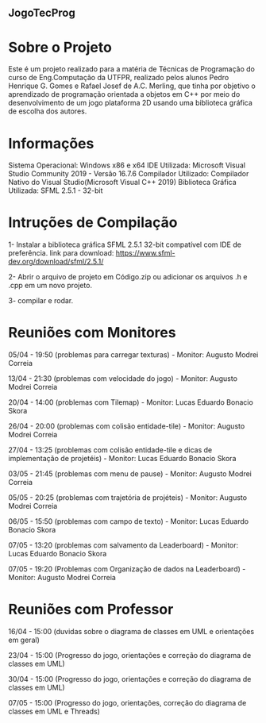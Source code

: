 ## JogoTecProg

# Sobre o Projeto
  Este é um projeto realizado para a matéria de Técnicas de Programação do curso de Eng.Computação da UTFPR, realizado pelos alunos
  Pedro Henrique G. Gomes e Rafael Josef de A.C. Merling, que tinha por objetivo o aprendizado de programação orientada a objetos em C++
  por meio do desenvolvimento de um jogo plataforma 2D usando uma biblioteca gráfica de escolha dos autores.

# Informações
  Sistema Operacional: Windows x86 e x64
  IDE Utilizada: Microsoft Visual Studio Community 2019 - Versão 16.7.6
  Compilador Utilizado: Compilador Nativo do Visual Studio(Microsoft Visual C++ 2019) 
  Biblioteca Gráfica Utilizada: SFML 2.5.1 - 32-bit

# Intruções de Compilação
  1- Instalar a biblioteca gráfica SFML 2.5.1 32-bit compatível com IDE de preferência.
  link para download: https://www.sfml-dev.org/download/sfml/2.5.1/

  2- Abrir o arquivo de projeto em Código.zip ou adicionar os arquivos .h e .cpp
  em um novo projeto.

  3- compilar e rodar.

# Reuniões com Monitores
  05/04 - 19:50 (problemas para carregar texturas) - Monitor: Augusto Modrei Correia

  13/04 - 21:30 (problemas com velocidade do jogo) - Monitor: Augusto Modrei Correia

  20/04 - 14:00 (problemas com Tilemap) - Monitor: Lucas Eduardo Bonacio Skora
 
  26/04 - 20:00 (problemas com colisão entidade-tile) - Monitor: Augusto Modrei Correia

  27/04 - 13:25 (problemas com colisão entidade-tile e dicas de implementação de projetéis) - Monitor: Lucas Eduardo Bonacio Skora

  03/05 - 21:45 (problemas com menu de pause) - Monitor: Augusto Modrei Correia
 
  05/05 - 20:25 (problemas com trajetória de projéteis) - Monitor: Augusto Modrei Correia

  06/05 - 15:50 (problemas com campo de texto) - Monitor: Lucas Eduardo Bonacio Skora

  07/05 - 13:20 (problemas com salvamento da Leaderboard) - Monitor: Lucas Eduardo Bonacio Skora

  07/05 - 19:20 (Problemas com Organização de dados na Leaderboard) -  Monitor: Augusto Modrei Correia

# Reuniões com Professor
  16/04 - 15:00 (duvidas sobre o diagrama de classes em UML e orientações em geral)

  23/04 - 15:00 (Progresso do jogo, orientações e correção do diagrama de classes em UML)

  30/04 - 15:00 (Progresso do jogo, orientações e correção do diagrama de classes em UML)
  
  07/05 - 15:00 (Progresso do jogo, orientações, correção do diagrama de classes em UML e Threads)

